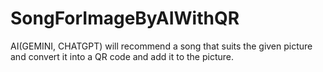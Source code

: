 # SongForImageByAIWithQR
AI(GEMINI, CHATGPT) will recommend a song that suits the given picture and convert it into a QR code and add it to the picture.
